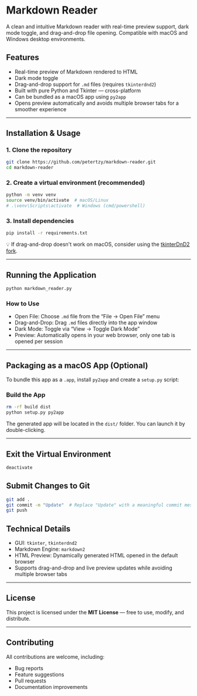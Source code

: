 # Markdown Reader

A clean and intuitive Markdown reader with real-time preview support, dark mode toggle, and drag-and-drop file opening. Compatible with macOS and Windows desktop environments.

## Features

* Real-time preview of Markdown rendered to HTML
* Dark mode toggle
* Drag-and-drop support for `.md` files (requires `tkinterdnd2`)
* Built with pure Python and Tkinter — cross-platform
* Can be bundled as a macOS app using `py2app`
* Opens preview automatically and avoids multiple browser tabs for a smoother experience

---

## Installation & Usage

### 1. Clone the repository

```bash
git clone https://github.com/petertzy/markdown-reader.git
cd markdown-reader
```

### 2. Create a virtual environment (recommended)

```bash
python -m venv venv
source venv/bin/activate  # macOS/Linux
# .\venv\Scripts\activate  # Windows (cmd/powershell)
```

### 3. Install dependencies

```bash
pip install -r requirements.txt
```

💡 If drag-and-drop doesn't work on macOS, consider using the [tkinterDnD2 fork](https://github.com/pmgagne/tkinterDnD2).

---

## Running the Application

```bash
python markdown_reader.py
```

### How to Use

* Open File: Choose `.md` file from the “File → Open File” menu
* Drag-and-Drop: Drag `.md` files directly into the app window
* Dark Mode: Toggle via “View → Toggle Dark Mode”
* Preview: Automatically opens in your web browser, only one tab is opened per session

---

## Packaging as a macOS App (Optional)

To bundle this app as a `.app`, install `py2app` and create a `setup.py` script:

### Build the App

```bash
rm -rf build dist
python setup.py py2app
```

The generated app will be located in the `dist/` folder. You can launch it by double-clicking.

---

## Exit the Virtual Environment
```bash
deactivate
```

## Submit Changes to Git
```bash
git add .
git commit -m "Update"  # Replace "Update" with a meaningful commit message
git push
```

## Technical Details

* GUI: `tkinter`, `tkinterdnd2`
* Markdown Engine: `markdown2`
* HTML Preview: Dynamically generated HTML opened in the default browser
* Supports drag-and-drop and live preview updates while avoiding multiple browser tabs

---

## License

This project is licensed under the **MIT License** — free to use, modify, and distribute.

---

## Contributing

All contributions are welcome, including:

* Bug reports
* Feature suggestions
* Pull requests
* Documentation improvements
